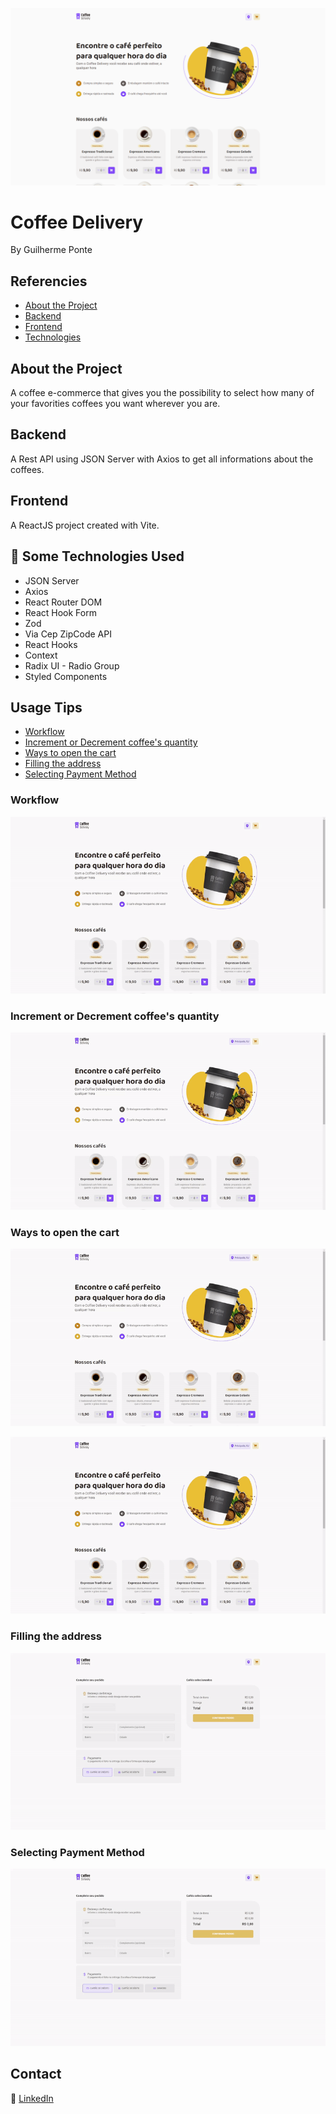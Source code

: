 
![App Screenshot](https://raw.githubusercontent.com/gponte7/coffee-delivery/master/assets/homeScreen.PNG)
# Coffee Delivery

By Guilherme Ponte




## Referencies

 - [About the Project](#about-the-project)
 - [Backend](#backend)
 - [Frontend](#frontend)
 - [Technologies](#some-technologies-used)

## About the Project

A coffee e-commerce that gives you the possibility to select how many of your favorities coffees you want wherever you are.
## Backend

A Rest API using JSON Server with Axios to get all informations about the coffees.
## Frontend

A ReactJS project created with Vite.
## 🚀 Some Technologies Used

- JSON Server
- Axios
- React Router DOM
- React Hook Form
- Zod
- Via Cep ZipCode API
- React Hooks
- Context
- Radix UI - Radio Group
- Styled Components
## Usage Tips

- [Workflow](#workflow)
- [Increment or Decrement coffee's quantity](#increment-or-decrement-coffees-quantity)
- [Ways to open the cart](#ways-to-open-the-cart)
- [Filling the address](#filling-the-address)
- [Selecting Payment Method](#selecting-payment-method)
### Workflow

![Workflow](https://raw.githubusercontent.com/gponte7/coffee-delivery/master/assets/siteWorkflow.gif)
### Increment or Decrement coffee's quantity

![Increment or Decrement coffee's quantity](https://raw.githubusercontent.com/gponte7/coffee-delivery/master/assets/addingAndRemovingFromCart.gif)
### Ways to open the cart

![Ways to open the cart](https://raw.githubusercontent.com/gponte7/coffee-delivery/master/assets/addingAndShowingCart1.gif)

![App Screenshot](https://raw.githubusercontent.com/gponte7/coffee-delivery/master/assets/addingAndShowingCart2.gif)
### Filling the address

![Filling the address](https://raw.githubusercontent.com/gponte7/coffee-delivery/master/assets/addressFill.gif)
### Selecting Payment Method

![Selecting Payment Method](https://raw.githubusercontent.com/gponte7/coffee-delivery/master/assets/payment.gif)

## Contact

:link: [LinkedIn](https://www.linkedin.com/in/guilhermeponte7/)
